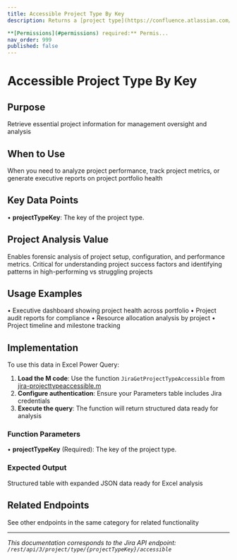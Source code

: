 ```yaml
---
title: Accessible Project Type By Key
description: Returns a [project type](https://confluence.atlassian.com/x/Var1Nw) if it is accessible to the user.

**[Permissions](#permissions) required:** Permis...
nav_order: 999
published: false
---
```


# Accessible Project Type By Key

## Purpose
Retrieve essential project information for management oversight and analysis

## When to Use
When you need to analyze project performance, track project metrics, or generate executive reports on project portfolio health

## Key Data Points
• **projectTypeKey**: The key of the project type.

## Project Analysis Value
Enables forensic analysis of project setup, configuration, and performance metrics. Critical for understanding project success factors and identifying patterns in high-performing vs struggling projects

## Usage Examples
• Executive dashboard showing project health across portfolio
• Project audit reports for compliance
• Resource allocation analysis by project
• Project timeline and milestone tracking

## Implementation
To use this data in Excel Power Query:

1. **Load the M code**: Use the function `JiraGetProjectTypeAccessible` from [jira-projecttypeaccessible.m](../assets/jira-projecttypeaccessible.m)
2. **Configure authentication**: Ensure your Parameters table includes Jira credentials
3. **Execute the query**: The function will return structured data ready for analysis

### Function Parameters
• **projectTypeKey** (Required): The key of the project type.

### Expected Output
Structured table with expanded JSON data ready for Excel analysis

## Related Endpoints
See other endpoints in the same category for related functionality

---
*This documentation corresponds to the Jira API endpoint: `/rest/api/3/project/type/{projectTypeKey}/accessible`*
